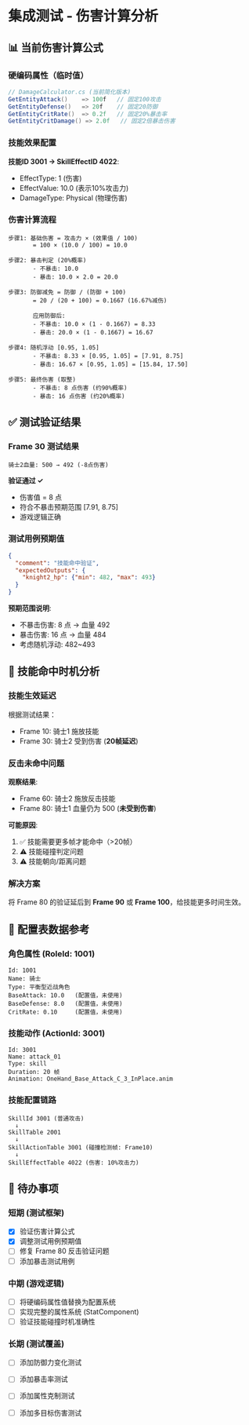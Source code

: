 # 集成测试 - 伤害计算分析

## 📊 当前伤害计算公式

### 硬编码属性（临时值）

```csharp
// DamageCalculator.cs (当前简化版本)
GetEntityAttack()    => 100f   // 固定100攻击
GetEntityDefense()   => 20f    // 固定20防御
GetEntityCritRate()  => 0.2f   // 固定20%暴击率
GetEntityCritDamage() => 2.0f   // 固定2倍暴击伤害
```

### 技能效果配置

**技能ID 3001 → SkillEffectID 4022**:
- EffectType: 1 (伤害)
- EffectValue: 10.0 (表示10%攻击力)
- DamageType: Physical (物理伤害)

### 伤害计算流程

```
步骤1: 基础伤害 = 攻击力 × (效果值 / 100)
       = 100 × (10.0 / 100) = 10.0

步骤2: 暴击判定 (20%概率)
       - 不暴击: 10.0
       - 暴击: 10.0 × 2.0 = 20.0

步骤3: 防御减免 = 防御 / (防御 + 100)
       = 20 / (20 + 100) = 0.1667 (16.67%减伤)
       
       应用防御后:
       - 不暴击: 10.0 × (1 - 0.1667) = 8.33
       - 暴击: 20.0 × (1 - 0.1667) = 16.67

步骤4: 随机浮动 [0.95, 1.05]
       - 不暴击: 8.33 × [0.95, 1.05] = [7.91, 8.75]
       - 暴击: 16.67 × [0.95, 1.05] = [15.84, 17.50]

步骤5: 最终伤害 (取整)
       - 不暴击: 8 点伤害 (约90%概率)
       - 暴击: 16 点伤害 (约20%概率)
```

## ✅ 测试验证结果

### Frame 30 测试结果
```
骑士2血量: 500 → 492 (-8点伤害)
```

**验证通过 ✓**
- 伤害值 = 8 点
- 符合不暴击预期范围 [7.91, 8.75]
- 游戏逻辑正确

### 测试用例预期值

```json
{
  "comment": "技能命中验证",
  "expectedOutputs": {
    "knight2_hp": {"min": 482, "max": 493}
  }
}
```

**预期范围说明**:
- 不暴击伤害: 8 点 → 血量 492
- 暴击伤害: 16 点 → 血量 484
- 考虑随机浮动: 482~493

## 🔄 技能命中时机分析

### 技能生效延迟

根据测试结果：
- Frame 10: 骑士1 施放技能
- Frame 30: 骑士2 受到伤害 (**20帧延迟**)

### 反击未命中问题

**观察结果**:
- Frame 60: 骑士2 施放反击技能
- Frame 80: 骑士1 血量仍为 500 (**未受到伤害**)

**可能原因**:
1. ✅ 技能需要更多帧才能命中（>20帧）
2. ⚠️ 技能碰撞判定问题
3. ⚠️ 技能朝向/距离问题

### 解决方案

将 Frame 80 的验证延后到 **Frame 90** 或 **Frame 100**，给技能更多时间生效。

## 🎯 配置表数据参考

### 角色属性 (RoleId: 1001)
```csv
Id: 1001
Name: 骑士
Type: 平衡型近战角色
BaseAttack: 10.0   (配置值，未使用)
BaseDefense: 8.0   (配置值，未使用)
CritRate: 0.10     (配置值，未使用)
```

### 技能动作 (ActionId: 3001)
```csv
Id: 3001
Name: attack_01
Type: skill
Duration: 20 帧
Animation: OneHand_Base_Attack_C_3_InPlace.anim
```

### 技能配置链路
```
SkillId 3001 (普通攻击)
  ↓
SkillTable 2001
  ↓
SkillActionTable 3001 (碰撞检测帧: Frame10)
  ↓
SkillEffectTable 4022 (伤害: 10%攻击力)
```

## 📝 待办事项

### 短期 (测试框架)
- [x] 验证伤害计算公式
- [x] 调整测试用例预期值
- [ ] 修复 Frame 80 反击验证问题
- [ ] 添加暴击测试用例

### 中期 (游戏逻辑)
- [ ] 将硬编码属性值替换为配置系统
- [ ] 实现完整的属性系统 (StatComponent)
- [ ] 验证技能碰撞时机准确性

### 长期 (测试覆盖)
- [ ] 添加防御力变化测试
- [ ] 添加暴击率测试
- [ ] 添加属性克制测试
- [ ] 添加多目标伤害测试




